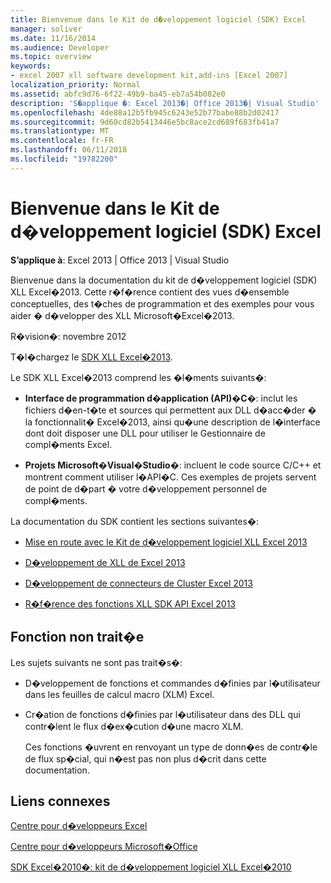 ```yaml
---
title: Bienvenue dans le Kit de d�veloppement logiciel (SDK) Excel
manager: soliver
ms.date: 11/16/2014
ms.audience: Developer
ms.topic: overview
keywords:
- excel 2007 xll software development kit,add-ins [Excel 2007]
localization_priority: Normal
ms.assetid: abfc9d76-6f22-49b9-ba45-eb7a54b082e0
description: 'S�applique �: Excel 2013�| Office 2013�| Visual Studio'
ms.openlocfilehash: 4de88a12b5fb945c6243e52b77babe88b2d02417
ms.sourcegitcommit: 9d60cd82b5413446e5bc8ace2cd689f683fb41a7
ms.translationtype: MT
ms.contentlocale: fr-FR
ms.lasthandoff: 06/11/2018
ms.locfileid: "19782200"
---
```

# <a name="welcome-to-the-excel-software-development-kit"></a>Bienvenue dans le Kit de d�veloppement logiciel (SDK) Excel

 **S’applique à**: Excel 2013 | Office 2013 | Visual Studio 
  
Bienvenue dans la documentation du kit de d�veloppement logiciel (SDK) XLL Excel�2013. Cette r�f�rence contient des vues d�ensemble conceptuelles, des t�ches de programmation et des exemples pour vous aider � d�velopper des XLL Microsoft�Excel�2013.
  
R�vision�: novembre 2012
  
T�l�chargez le [SDK XLL Excel�2013](http://go.microsoft.com/fwlink/?LinkID=251082&amp;clcid=0x409).
  
Le SDK XLL Excel�2013 comprend les �l�ments suivants�:
  
- **Interface de programmation d�application (API)�C**�: inclut les fichiers d�en-t�te et sources qui permettent aux DLL d�acc�der � la fonctionnalit� Excel�2013, ainsi qu�une description de l�interface dont doit disposer une DLL pour utiliser le Gestionnaire de compl�ments Excel.
    
- **Projets Microsoft�Visual�Studio**�: incluent le code source C/C++ et montrent comment utiliser l�API�C. Ces exemples de projets servent de point de d�part � votre d�veloppement personnel de compl�ments.
    
La documentation du SDK contient les sections suivantes�:
  
- [Mise en route avec le Kit de d�veloppement logiciel XLL Excel 2013](getting-started-with-the-excel-xll-sdk.md)
    
- [D�veloppement de XLL de Excel 2013](developing-excel-xlls.md)
    
- [D�veloppement de connecteurs de Cluster Excel 2013](developing-excel-cluster-connectors.md)
    
- [R�f�rence des fonctions XLL SDK API Excel 2013](excel-xll-sdk-api-function-reference.md)
    
## <a name="functionality-not-covered"></a>Fonction non trait�e

Les sujets suivants ne sont pas trait�s�:
  
- D�veloppement de fonctions et commandes d�finies par l�utilisateur dans les feuilles de calcul macro (XLM) Excel.
    
- Cr�ation de fonctions d�finies par l�utilisateur dans des DLL qui contr�lent le flux d�ex�cution d�une macro XLM.
    
    Ces fonctions �uvrent en renvoyant un type de donn�es de contr�le de flux sp�cial, qui n�est pas non plus d�crit dans cette documentation.
    
## <a name="related-links"></a>Liens connexes

[Centre pour d�veloppeurs Excel](http://msdn.microsoft.com/en-us/office/aa905411.aspx)
  
[Centre pour d�veloppeurs Microsoft�Office](http://msdn.microsoft.com/en-us/office/default.aspx)
  
[SDK Excel�2010�: kit de d�veloppement logiciel XLL Excel�2010](http://go.microsoft.com/fwlink/?LinkID=186435&amp;clcid=0x409)
  

